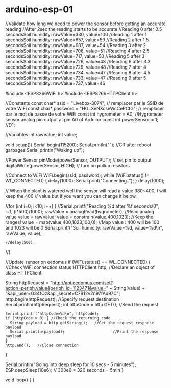 # arduino-esp-01

//Validate how long we need to power the sensor before getting an accurate reading
//After 2sec the reading starts to be accurate
//Reading 0 after 0.5 secondsSoil humidity: rawValue=330, value=100
//Reading 1 after 1 secondsSoil humidity: rawValue=657, value=59
//Reading 2 after 1.5 secondsSoil humidity: rawValue=687, value=54
//Reading 3 after 2 secondsSoil humidity: rawValue=708, value=51
//Reading 4 after 2.5 secondsSoil humidity: rawValue=717, value=50
//Reading 5 after 3 secondsSoil humidity: rawValue=726, value=48
//Reading 6 after 3.3 secondsSoil humidity: rawValue=729, value=48
//Reading 7 after 4 secondsSoil humidity: rawValue=734, value=47
//Reading 8 after 4.5 secondsSoil humidity: rawValue=733, value=47
//Reading 9 after 5 secondsSoil humidity: rawValue=737, value=46

#include <ESP8266WiFi.h>
#include <ESP8266HTTPClient.h>

//Constants 
const char* ssid = "Livebox-3074"; // remplacer par le SSID de votre WiFi
const char* password = "HGLXeNXcseWcCePCtG"; // remplacer par le mot de passe de votre WiFi
const int hygrometer = A0;  //Hygrometer sensor analog pin output at pin A0 of Arduino
const int powerSensor = 1; //D1;

//Variables 
int rawValue;
int value;

void setup(){
  Serial.begin(115200);
  Serial.println(""); //CR after reboot garbages
  Serial.println("Waking up"); 

  //Power Sensor
  pinMode(powerSensor, OUTPUT);           // set pin to output
  digitalWrite(powerSensor, HIGH);       // turn on pullup resistors

  //Connect to WiFi
  WiFi.begin(ssid, password);
  while (WiFi.status() != WL_CONNECTED) {
    delay(1000);
    Serial.print("Connecting..");
  }
  delay(1000);

  // When the plant is watered well the sensor will read a value 380~400, I will keep the 400 
  // value but if you want you can change it below. 

  //for (int i=0; i<10; i++) {
    //Serial.printf("Reading %d after %f seconds\0", i+1, (i*500)/1000); 
    rawValue = analogRead(hygrometer);   //Read analog value 
    value = rawValue;
    value = constrain(value,400,1023);  //Keep the ranges!
    value = map(value,400,1023,100,0);  //Map value : 400 will be 100 and 1023 will be 0
    Serial.printf("Soil humidity: rawValue=%d, value=%d\n", rawValue, value);
  
    //delay(500);
  //}

  //Update sensor on eedomus
  if (WiFi.status() == WL_CONNECTED) { //Check WiFi connection status
    HTTPClient http;  //Declare an object of class HTTPClient

  String httpRequest = "http://api.eedomus.com/set?action=periph.value&periph_id=1123471&value=" + String(value) + "&api_user=G34fOz&api_secret=C7B12v2n97fAd97C";
    http.begin(httpRequest);  //Specify request destination
    Serial.println(httpRequest);
    int httpCode = http.GET(); //Send the request

    Serial.printf("httpCode=%d\n", httpCode); 
    if (httpCode > 0) { //Check the returning code
      String payload = http.getString();   //Get the request response payload
      Serial.println(payload);                     //Print the response payload
    }
    http.end();   //Close connection
  }

  Serial.println("Going into deep sleep for 10 secs - 5 minutes");
  ESP.deepSleep(10e6); // 300e6 = 320 seconds = 5min
}

void loop() {
}
